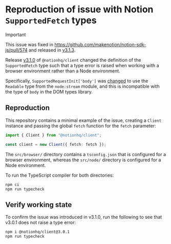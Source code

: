 # Reproduction of issue with Notion `SupportedFetch` types

> [!IMPORTANT]
> This issue was fixed in https://github.com/makenotion/notion-sdk-js/pull/574
> and released in [v3.1.3][].

Release [v3.1.0][] of `@notionhq/client` changed the definition of the
`SupportedFetch` type such that a type error is raised when working with a
browser environment rather than a Node environment.

Specifically, `SupportedRequestInit['body']` was [changed][diff] to use the
`Readable` type from the `node:stream` module, and this is incompatible with the
type of `body` in the DOM types library.

[v3.1.3]: https://github.com/makenotion/notion-sdk-js/releases/tag/v3.1.3
[v3.1.0]: https://github.com/makenotion/notion-sdk-js/releases/tag/v3.1.0
[diff]: https://github.com/makenotion/notion-sdk-js/compare/v3.0.1...v3.1.0#diff-a570c00994d666ae078f11f697662d819f448fd464a194410559e690c374a066L20-R21

## Reproduction

This repository contains a minimal example of the issue, creating a `Client`
instance and passing the global `fetch` function for the `fetch` parameter:

```ts
import { Client } from "@notionhq/client";

const client = new Client({ fetch: fetch });
```

The `src/browser/` directory contains a `tsconfig.json` that is configured for a
browser environment, whereas the `src/node/` directory is configured for a Node
environment.

To run the TypeScript compiler for both directories:

    npm ci
    npm run typecheck

## Verify working state

To confirm the issue was introduced in v3.1.0, run the following to see that
v3.0.1 does not raise a type error:

    npm i @notionhq/client@3.0.1
    npm run typecheck
